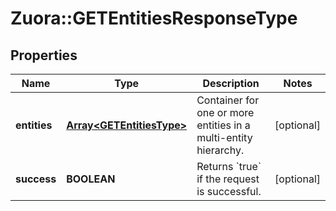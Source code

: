 # Zuora::GETEntitiesResponseType

## Properties
Name | Type | Description | Notes
------------ | ------------- | ------------- | -------------
**entities** | [**Array&lt;GETEntitiesType&gt;**](GETEntitiesType.md) | Container for one or more entities in a multi-entity hierarchy. | [optional] 
**success** | **BOOLEAN** | Returns &#x60;true&#x60; if the request is successful. | [optional] 


